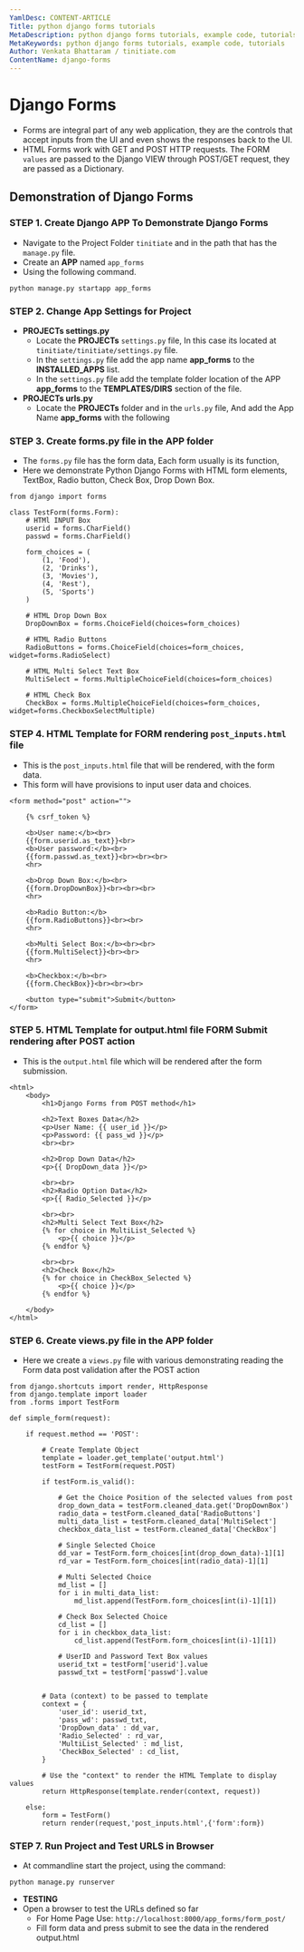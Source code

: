 ```yaml
---
YamlDesc: CONTENT-ARTICLE
Title: python django forms tutorials
MetaDescription: python django forms tutorials, example code, tutorials
MetaKeywords: python django forms tutorials, example code, tutorials
Author: Venkata Bhattaram / tinitiate.com
ContentName: django-forms
---
```


# Django Forms
* Forms are integral part of any web application, they are the controls that 
  accept inputs from the UI and even shows the responses back to the UI.
* HTML Forms work with GET and POST HTTP requests. The FORM `values` are passed
  to the Django VIEW through POST/GET request, they are passed as a Dictionary.

## Demonstration of Django Forms

### STEP 1. Create Django APP To Demonstrate Django Forms
* Navigate to the Project Folder `tinitiate` and in the path that has the 
  `manage.py` file.
* Create an **APP** named `app_forms`
* Using the following command.
```
python manage.py startapp app_forms
```

### STEP 2. Change App Settings for Project
* **PROJECTs settings.py**
  * Locate the **PROJECTs** `settings.py` file, In this case its located at
    `tinitiate/tinitiate/settings.py` file.
  * In the `settings.py` file add the app name **app_forms** to the 
    **INSTALLED_APPS**  list.
  * In the `settings.py` file add the template folder location of the 
    APP **app_forms** to the **TEMPLATES/DIRS** section of the file.
* **PROJECTs urls.py**
  * Locate the **PROJECTs** folder and in the `urls.py` file, And add the 
    App Name **app_forms** with the following

    
### STEP 3. Create forms.py file in the APP folder
* The `forms.py` file has the form data, Each form usually is its function,
* Here we demonstrate Python Django Forms with HTML form elements, TextBox, 
  Radio button, Check Box, Drop Down Box.
```
from django import forms

class TestForm(forms.Form):
    # HTMl INPUT Box
    userid = forms.CharField()
    passwd = forms.CharField()

    form_choices = (
        (1, 'Food'),
        (2, 'Drinks'),
        (3, 'Movies'),
        (4, 'Rest'),
        (5, 'Sports')
    )

    # HTML Drop Down Box
    DropDownBox = forms.ChoiceField(choices=form_choices)

    # HTML Radio Buttons
    RadioButtons = forms.ChoiceField(choices=form_choices, widget=forms.RadioSelect)

    # HTML Multi Select Text Box
    MultiSelect = forms.MultipleChoiceField(choices=form_choices)

    # HTML Check Box
    CheckBox = forms.MultipleChoiceField(choices=form_choices, widget=forms.CheckboxSelectMultiple)
```

### STEP 4. HTML Template for FORM rendering `post_inputs.html` file
* This is the `post_inputs.html` file that will be rendered, with the form data.
* This form will have provisions to input user data and choices.
```
<form method="post" action="">

    {% csrf_token %}

    <b>User name:</b><br>
    {{form.userid.as_text}}<br>
    <b>User password:</b><br>
    {{form.passwd.as_text}}<br><br><br>
    <hr>
    
    <b>Drop Down Box:</b><br>
    {{form.DropDownBox}}<br><br><br>
    <hr>

    <b>Radio Button:</b>
    {{form.RadioButtons}}<br><br>
    <hr>

    <b>Multi Select Box:</b><br><br>
    {{form.MultiSelect}}<br><br>
    <hr>

    <b>Checkbox:</b><br>
    {{form.CheckBox}}<br><br><br>

    <button type="submit">Submit</button>
</form>
```

### STEP 5. HTML Template for output.html file FORM Submit rendering after POST action
* This is the `output.html` file which will be rendered after the form submission.
```
<html>
    <body>
        <h1>Django Forms from POST method</h1>
        
        <h2>Text Boxes Data</h2>
        <p>User Name: {{ user_id }}</p>
        <p>Password: {{ pass_wd }}</p>
        <br><br>
        
        <h2>Drop Down Data</h2>
        <p>{{ DropDown_data }}</p>
        
        <br><br>
        <h2>Radio Option Data</h2>
        <p>{{ Radio_Selected }}</p>

        <br><br>
        <h2>Multi Select Text Box</h2>
        {% for choice in MultiList_Selected %}
            <p>{{ choice }}</p>
        {% endfor %}
        
        <br><br>
        <h2>Check Box</h2>
        {% for choice in CheckBox_Selected %}
            <p>{{ choice }}</p>
        {% endfor %}

    </body>
</html>
```

### STEP 6. Create views.py file in the APP folder
* Here we create a `views.py` file with various demonstrating reading the Form 
  data post validation after the POST action
```
from django.shortcuts import render, HttpResponse
from django.template import loader
from .forms import TestForm

def simple_form(request):
    
    if request.method == 'POST':

        # Create Template Object
        template = loader.get_template('output.html')
        testForm = TestForm(request.POST)

        if testForm.is_valid():

            # Get the Choice Position of the selected values from post
            drop_down_data = testForm.cleaned_data.get('DropDownBox')
            radio_data = testForm.cleaned_data['RadioButtons']
            multi_data_list = testForm.cleaned_data['MultiSelect']
            checkbox_data_list = testForm.cleaned_data['CheckBox']

            # Single Selected Choice
            dd_var = TestForm.form_choices[int(drop_down_data)-1][1]
            rd_var = TestForm.form_choices[int(radio_data)-1][1]

            # Multi Selected Choice
            md_list = []
            for i in multi_data_list:
                md_list.append(TestForm.form_choices[int(i)-1][1])

            # Check Box Selected Choice    
            cd_list = []
            for i in checkbox_data_list:
                cd_list.append(TestForm.form_choices[int(i)-1][1])
            
            # UserID and Password Text Box values
            userid_txt = testForm['userid'].value
            passwd_txt = testForm['passwd'].value
                
                
        # Data (context) to be passed to template
        context = {
            'user_id': userid_txt,
            'pass_wd': passwd_txt,
            'DropDown_data' : dd_var,
            'Radio_Selected' : rd_var,
            'MultiList_Selected' : md_list,
            'CheckBox_Selected' : cd_list,
        }

        # Use the "context" to render the HTML Template to display values
        return HttpResponse(template.render(context, request))

    else:
        form = TestForm()
        return render(request,'post_inputs.html',{'form':form})
```

### STEP 7. Run Project and Test URLS in Browser
* At commandline start the project, using the command:
```
python manage.py runserver
```
* **TESTING**
* Open a browser to test the URLs defined so far
  * For Home Page Use: `http://localhost:8000/app_forms/form_post/`
  * Fill form data and press submit to see the data in the rendered output.html
